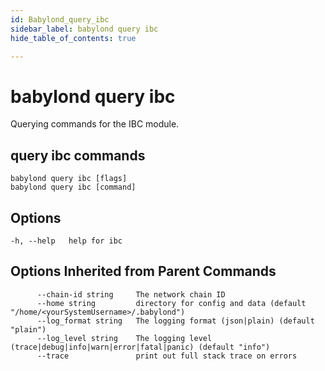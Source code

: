 ```yaml
---
id: Babylond_query_ibc
sidebar_label: babylond query ibc
hide_table_of_contents: true

---
```


# babylond query ibc
Querying commands for the IBC module.
## query ibc commands
```
babylond query ibc [flags]
babylond query ibc [command]
```
## Options
```
-h, --help   help for ibc
```
## Options Inherited from Parent Commands
```
      --chain-id string     The network chain ID
      --home string         directory for config and data (default "/home/<yourSystemUsername>/.babylond")
      --log_format string   The logging format (json|plain) (default "plain")
      --log_level string    The logging level (trace|debug|info|warn|error|fatal|panic) (default "info")
      --trace               print out full stack trace on errors
```